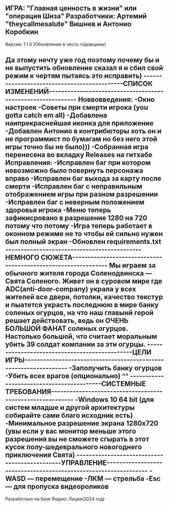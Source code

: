 ИГРА: "Главная ценность в жизни" или "операция Шиза"
Разработчики: Артемий "theycallmesalute" Вишнев и Антонио Коробкин
------------------------------------------------------------------------------------------------------------------------
Версия: 1.1.0 (Обновление в честь годовщины)

Да этому нечту уже год поэтому почему бы и не выпустить обновление сказал я и сбил свой режим к чертям пытаясь это 
исправить)
--------------------------------------------СПИСОК ИЗМЕНЕНИЙ------------------------------------------------------------
Новвовведения:
	-Окно настроек
	-Советы при смерти игрока (you gotta catch em all)
	-Добавлена наипрекраснейшая иконка для приложение
	-Добавлен Антонио в контрибюторы хоть он и не программист по бумагам но без него этой игры точно бы не было)))
	-Собранная игра перенесена во вкладку Releases на гитхабе
Исправления:
	-Исправлен баг при котором невозможно было повернуть персонажа вправо
	-Исправлен баг выхода за карту после смерти
	-Исправлен баг с неправильным отображением игры при разном разрешении
	-Исправлен баг с неверным положением здоровья игрока
	-Меню теперь зафикисровано в разрешение 1280 на 720 потому что потому
	-Игра теперь работает в оконном режиме не то чтобы ей сильно нужен был полный экран
	-Обновлен requirements.txt 
--------------------------------------------НЕМНОГО СЮЖЕТА--------------------------------------------------------------
Мы играем за обычного жителя города Соленодвинска — Свята Соленого. Живет он в суровом мире где ADC(anti-door-company)
украла у всех жителей все двери, потолки, качество текстур и пыатется украсть последнюю в мире банку соленых огурцов,
на что наш главынй герой решает действовать, ведь он ОЧЕНЬ БОЛЬШОЙ ФАНАТ соленых огурцов. Настолько большой, что считает
моральным убить 39 солдат компании за эти огурцы. 
----------------------------------------------ЦЕЛИ ИГРЫ-----------------------------------------------------------------
-Заполучить банку огурцов 
-Убить всех врагов (опционально) ^^
------------------------------------------СИСТЕМНЫЕ ТРЕБОВАНИЯ----------------------------------------------------------
-Windows 10 64 bit (для систем младше и другой архитектуры собирайте сами благо исходник есть)
-Минимальное разрешение экрана 1280x720 (увы если у вас монитор меньше этого разрешения вы не сможете сгырать в этот
кусок полу-шедеврального новогоднего приключения Свята)
----------------------------------------------УПРАВЛЕНИЕ----------------------------------------------------------------
-WASD — перемещение
-ЛКМ — стрельба
-Esc — для пропуска видеороликов
------------------------------------------------------------------------------------------------------------------------


Разработано на базе Яндекс.Лицея(2024 год)
